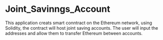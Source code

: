 # Joint_Savinngs_Account  
This application creats smart conntract on the Ethereum network, using Solidity, the contract will host joint saving accounts. The user will input the addresses and allow them to transfer Ethereum between accounts.


## 